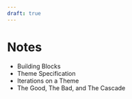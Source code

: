 ```yaml
---
draft: true
---
```


# Notes

- Building Blocks
- Theme Specification
- Iterations on a Theme
- The Good, The Bad, and The Cascade
